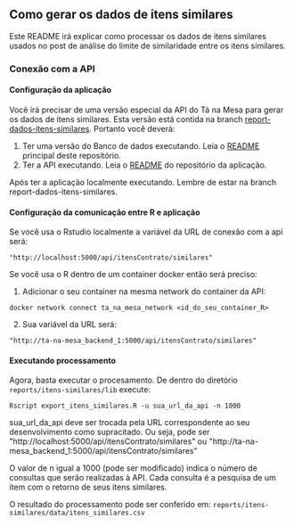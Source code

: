 ## Como gerar os dados de itens similares

Este README irá explicar como processar os dados de itens similares usados no post de análise do limite de similaridade entre os itens similares.

### Conexão com a API


#### Configuração da aplicação

Você irá precisar de uma versão especial da API do Tá na Mesa para gerar os dados de itens similares. Esta versão está contida na branch [report-dados-itens-similares](https://github.com/analytics-ufcg/ta-na-mesa/tree/report-dados-itens-similares). Portanto você deverá:

1. Ter uma versão do Banco de dados executando. Leia o [README](https://github.com/analytics-ufcg/ta-na-mesa-dados/blob/master/README.md) principal deste repositório.
2. Ter a API executando. Leia o [README](https://github.com/analytics-ufcg/ta-na-mesa/blob/master/README.md) do repositório da aplicação.

Após ter a aplicação localmente executando. Lembre de estar na branch report-dados-itens-similares.

#### Configuração da comunicação entre R e aplicação

Se você usa o Rstudio localmente a variável da URL de conexão com a api será:

```
"http://localhost:5000/api/itensContrato/similares"
```

Se você usa o R dentro de um container docker então será preciso:
1. Adicionar o seu container na mesma network do container da API:

```
docker network connect ta_na_mesa_network <id_do_seu_container_R>
```

2. Sua variável da URL será:

```
"http://ta-na-mesa_backend_1:5000/api/itensContrato/similares"
```

#### Executando processamento

Agora, basta executar o procesamento.
De dentro do diretório `reports/itens-similares/lib` execute:

```
Rscript export_itens_similares.R -u sua_url_da_api -n 1000
```
sua_url_da_api deve ser trocada pela URL correspondente ao seu desenvolvimento como supracitado. Ou seja, pode ser "http://localhost:5000/api/itensContrato/similares" ou "http://ta-na-mesa_backend_1:5000/api/itensContrato/similares"


O valor de n igual a 1000 (pode ser modificado) indica o número de consultas que serão realizadas à API. Cada consulta é a pesquisa de um item com o retorno de seus itens similares.

O resultado do processamento pode ser conferido em: `reports/itens-similares/data/itens_similares.csv`
